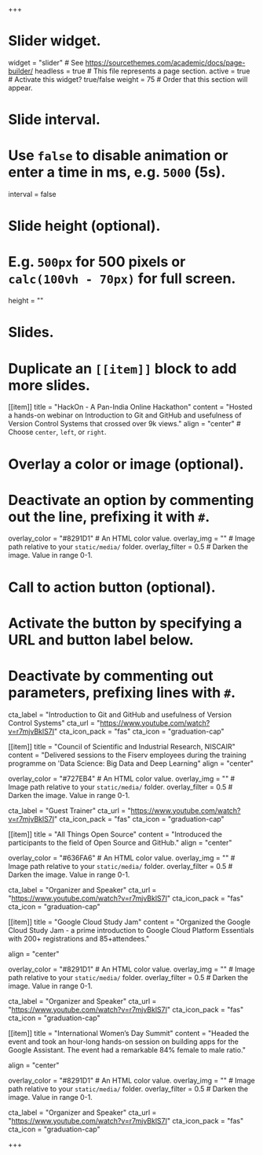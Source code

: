+++
# Slider widget.
widget = "slider"  # See https://sourcethemes.com/academic/docs/page-builder/
headless = true  # This file represents a page section.
active = true  # Activate this widget? true/false
weight = 75  # Order that this section will appear.

# Slide interval.
# Use `false` to disable animation or enter a time in ms, e.g. `5000` (5s).
interval = false

# Slide height (optional).
# E.g. `500px` for 500 pixels or `calc(100vh - 70px)` for full screen.
height = ""

# Slides.
# Duplicate an `[[item]]` block to add more slides.
[[item]]
  title = "HackOn - A Pan-India Online Hackathon"
  content = "Hosted a hands-on webinar on Introduction to Git and GitHub and usefulness of Version Control Systems that crossed over 9k views."
  align = "center"  # Choose `center`, `left`, or `right`.

  # Overlay a color or image (optional).
  #   Deactivate an option by commenting out the line, prefixing it with `#`.
  overlay_color = "#8291D1"  # An HTML color value.
  overlay_img = ""  # Image path relative to your `static/media/` folder.
  overlay_filter = 0.5  # Darken the image. Value in range 0-1.

  # Call to action button (optional).
  #   Activate the button by specifying a URL and button label below.
  #   Deactivate by commenting out parameters, prefixing lines with `#`.
  cta_label = "Introduction to Git and GitHub and usefulness of Version Control Systems"
  cta_url = "https://www.youtube.com/watch?v=r7mjvBklS7I"
  cta_icon_pack = "fas"
  cta_icon = "graduation-cap"

[[item]]
  title = "Council of Scientific and Industrial Research, NISCAIR"
  content = "Delivered sessions to the Fiserv employees during the training programme on 'Data Science: Big Data and Deep Learning"
  align = "center"

  overlay_color = "#727EB4"  # An HTML color value.
  overlay_img = ""  # Image path relative to your `static/media/` folder.
  overlay_filter = 0.5  # Darken the image. Value in range 0-1.

  cta_label = "Guest Trainer"
  cta_url = "https://www.youtube.com/watch?v=r7mjvBklS7I"
  cta_icon_pack = "fas"
 cta_icon = "graduation-cap"

[[item]]
  title = "All Things Open Source"
  content = "Introduced the participants to the field of Open Source and GitHub."
  align = "center"

  overlay_color = "#636FA6"  # An HTML color value.
  overlay_img = ""  # Image path relative to your `static/media/` folder.
  overlay_filter = 0.5  # Darken the image. Value in range 0-1.

  cta_label = "Organizer and Speaker"
  cta_url = "https://www.youtube.com/watch?v=r7mjvBklS7I"
  cta_icon_pack = "fas"
  cta_icon = "graduation-cap"

[[item]]
  title = "Google Cloud Study Jam"
  content = "Organized the Google Cloud Study Jam - a prime introduction to Google Cloud Platform Essentials with 200+ registrations and 85+attendees."

align = "center"

  overlay_color = "#8291D1"  # An HTML color value.
  overlay_img = ""  # Image path relative to your `static/media/` folder.
  overlay_filter = 0.5  # Darken the image. Value in range 0-1.

  cta_label = "Organizer and Speaker"
  cta_url = "https://www.youtube.com/watch?v=r7mjvBklS7I"
  cta_icon_pack = "fas"
  cta_icon = "graduation-cap"

[[item]]
  title = "International Women’s Day Summit"
  content = "Headed the event and took an hour-long hands-on session on building apps for the Google Assistant. The event had a remarkable 84% female to male ratio."

 align = "center"

  overlay_color = "#8291D1"  # An HTML color value.
  overlay_img = ""  # Image path relative to your `static/media/` folder.
  overlay_filter = 0.5  # Darken the image. Value in range 0-1.

  cta_label = "Organizer and Speaker"
  cta_url = "https://www.youtube.com/watch?v=r7mjvBklS7I"
  cta_icon_pack = "fas"
  cta_icon = "graduation-cap"

+++
